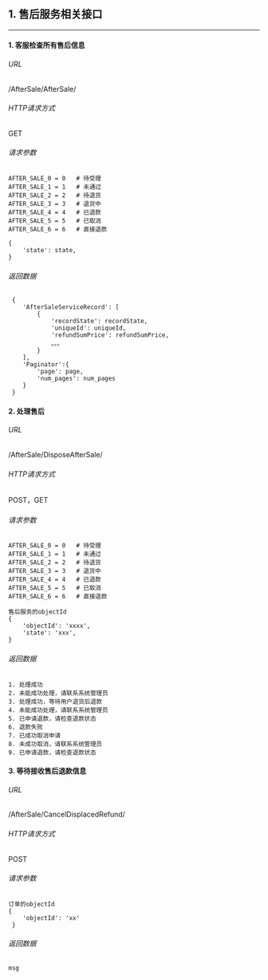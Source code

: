 ## 1.  售后服务相关接口
***

#### 1. 客服检查所有售后信息
######  URL
 /AfterSale/AfterSale/
###### HTTP请求方式
GET
###### 请求参数
```
AFTER_SALE_0 = 0   # 待受理
AFTER_SALE_1 = 1   # 未通过
AFTER_SALE_2 = 2   # 待退货
AFTER_SALE_3 = 3   # 退货中
AFTER_SALE_4 = 4   # 已退款
AFTER_SALE_5 = 5   # 已取消
AFTER_SALE_6 = 6   # 直接退款

{
	'state': state,
}
```
###### 返回数据
```
 {
    'AfterSaleServiceRecord': [
        {
            'recordState': recordState,
            'uniqueId': uniqueId,
            'refundSumPrice': refundSumPrice,
            。。。
        }
    ],
    'Paginator':{
        'page': page,
        'num_pages': num_pages
    }
 }
```
#### 2. 处理售后
######  URL
/AfterSale/DisposeAfterSale/
###### HTTP请求方式
POST，GET
###### 请求参数
```
AFTER_SALE_0 = 0   # 待受理
AFTER_SALE_1 = 1   # 未通过
AFTER_SALE_2 = 2   # 待退货
AFTER_SALE_3 = 3   # 退货中
AFTER_SALE_4 = 4   # 已退款
AFTER_SALE_5 = 5   # 已取消
AFTER_SALE_6 = 6   # 直接退款

售后服务的objectId
{
	'objectId': 'xxxx',
	'state': 'xxx',
}
```
###### 返回数据
```
1. 处理成功
2. 未能成功处理，请联系系统管理员
3. 处理成功，等待用户退货后退款
4. 未能成功处理，请联系系统管理员
5. 已申请退款，请检查退款状态
6. 退款失败
7. 已成功取消申请
8. 未成功取消，请联系系统管理员
9. 已申请退款，请检查退款状态

```
#### 3. 等待接收售后退款信息
######  URL
/AfterSale/CancelDisplacedRefund/
###### HTTP请求方式
POST
###### 请求参数
```
订单的objectId
{
    'objectId': 'xx'
 }
```

###### 返回数据
```
msg
```